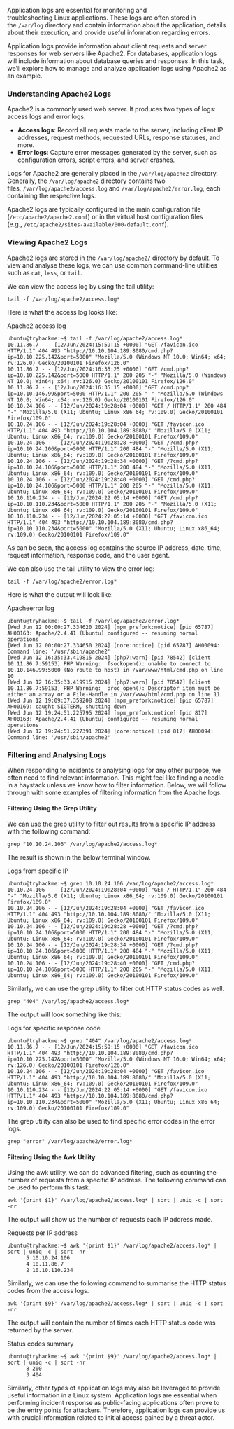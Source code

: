 Application logs are essential for monitoring and troubleshooting Linux applications. These logs are often stored in the `/var/log` directory and contain information about the application, details about their execution, and provide useful information regarding errors. 

Application logs provide information about client requests and server responses for web servers like Apache2. For databases, application logs will include information about database queries and responses. In this task, we'll explore how to manage and analyze application logs using Apache2 as an example.

### Understanding Apache2 Logs

Apache2 is a commonly used web server. It produces two types of logs: access logs and error logs.

- **Access logs**: Record all requests made to the server, including client IP addresses, request methods, requested URLs, response statuses, and more. 
- **Error logs**: Capture error messages generated by the server, such as configuration errors, script errors, and server crashes. 

Logs for Apache2 are generally placed in the `/var/log/apache2` directory. Generally, the `/var/log/apache2` directory contains two files, `/var/log/apache2/access.log` and `/var/log/apache2/error.log`, each containing the respective logs.

Apache2 logs are typically configured in the main configuration file (`/etc/apache2/apache2.conf`) or in the virtual host configuration files (e.g., `/etc/apache2/sites-available/000-default.conf`).

### Viewing Apache2 Logs

Apache2 logs are stored in the `/var/log/apache2/` directory by default. To view and analyse these logs, we can use common command-line utilities such as `cat`, `less`, or `tail`.

We can view the access log by using the tail utility:

`tail -f /var/log/apache2/access.log*`

Here is what the access log looks like:

Apache2 access log

```shell-session
ubuntu@tryhackme:~$ tail -f /var/log/apache2/access.log*
10.11.86.7 - - [12/Jun/2024:15:59:15 +0000] "GET /favicon.ico HTTP/1.1" 404 493 "http://10.10.104.189:8080/cmd.php?ip=10.10.225.142&port=5000" "Mozilla/5.0 (Windows NT 10.0; Win64; x64; rv:126.0) Gecko/20100101 Firefox/126.0"
10.11.86.7 - - [12/Jun/2024:16:35:25 +0000] "GET /cmd.php?ip=10.10.225.142&port=5000 HTTP/1.1" 200 205 "-" "Mozilla/5.0 (Windows NT 10.0; Win64; x64; rv:126.0) Gecko/20100101 Firefox/126.0"
10.11.86.7 - - [12/Jun/2024:16:35:15 +0000] "GET /cmd.php?ip=10.10.146.99&port=5000 HTTP/1.1" 200 205 "-" "Mozilla/5.0 (Windows NT 10.0; Win64; x64; rv:126.0) Gecko/20100101 Firefox/126.0"
10.10.24.106 - - [12/Jun/2024:19:28:04 +0000] "GET / HTTP/1.1" 200 484 "-" "Mozilla/5.0 (X11; Ubuntu; Linux x86_64; rv:109.0) Gecko/20100101 Firefox/109.0"
10.10.24.106 - - [12/Jun/2024:19:28:04 +0000] "GET /favicon.ico HTTP/1.1" 404 493 "http://10.10.104.189:8080/" "Mozilla/5.0 (X11; Ubuntu; Linux x86_64; rv:109.0) Gecko/20100101 Firefox/109.0"
10.10.24.106 - - [12/Jun/2024:19:28:28 +0000] "GET /?cmd.php?ip=10.10.24.106&port=5000 HTTP/1.1" 200 484 "-" "Mozilla/5.0 (X11; Ubuntu; Linux x86_64; rv:109.0) Gecko/20100101 Firefox/109.0"
10.10.24.106 - - [12/Jun/2024:19:28:34 +0000] "GET /?cmd.php?ip=10.10.24.106&port=5000 HTTP/1.1" 200 484 "-" "Mozilla/5.0 (X11; Ubuntu; Linux x86_64; rv:109.0) Gecko/20100101 Firefox/109.0"
10.10.24.106 - - [12/Jun/2024:19:28:40 +0000] "GET /cmd.php?ip=10.10.24.106&port=5000 HTTP/1.1" 200 205 "-" "Mozilla/5.0 (X11; Ubuntu; Linux x86_64; rv:109.0) Gecko/20100101 Firefox/109.0"
10.10.110.234 - - [12/Jun/2024:22:05:14 +0000] "GET /cmd.php?ip=10.10.110.234&port=5000 HTTP/1.1" 200 205 "-" "Mozilla/5.0 (X11; Ubuntu; Linux x86_64; rv:109.0) Gecko/20100101 Firefox/109.0"
10.10.110.234 - - [12/Jun/2024:22:05:14 +0000] "GET /favicon.ico HTTP/1.1" 404 493 "http://10.10.104.189:8080/cmd.php?ip=10.10.110.234&port=5000" "Mozilla/5.0 (X11; Ubuntu; Linux x86_64; rv:109.0) Gecko/20100101 Firefox/109.0"
```

  

As can be seen, the access log contains the source IP address, date, time, request information, response code, and the user agent.

We can also use the tail utility to view the error log:

`tail -f /var/log/apache2/error.log*`

Here is what the output will look like:

Apacheerror log

```shell-session
ubuntu@tryhackme:~$ tail -f /var/log/apache2/error.log*
[Wed Jun 12 00:00:27.334620 2024] [mpm_prefork:notice] [pid 65787] AH00163: Apache/2.4.41 (Ubuntu) configured -- resuming normal operations
[Wed Jun 12 00:00:27.334650 2024] [core:notice] [pid 65787] AH00094: Command line: '/usr/sbin/apache2'
[Wed Jun 12 16:35:33.419815 2024] [php7:warn] [pid 78542] [client 10.11.86.7:59153] PHP Warning:  fsockopen(): unable to connect to 10.10.146.99:5000 (No route to host) in /var/www/html/cmd.php on line 10
[Wed Jun 12 16:35:33.419915 2024] [php7:warn] [pid 78542] [client 10.11.86.7:59153] PHP Warning:  proc_open(): Descriptor item must be either an array or a File-Handle in /var/www/html/cmd.php on line 11
[Wed Jun 12 19:09:37.359208 2024] [mpm_prefork:notice] [pid 65787] AH00169: caught SIGTERM, shutting down
[Wed Jun 12 19:24:51.225795 2024] [mpm_prefork:notice] [pid 817] AH00163: Apache/2.4.41 (Ubuntu) configured -- resuming normal operations
[Wed Jun 12 19:24:51.227391 2024] [core:notice] [pid 817] AH00094: Command line: '/usr/sbin/apache2'
```

  

### Filtering and Analysing Logs

When responding to incidents or analysing logs for any other purpose, we often need to find relevant information. This might feel like finding a needle in a haystack unless we know how to filter information. Below, we will follow through with some examples of filtering information from the Apache logs.

#### Filtering Using the Grep Utility

We can use the grep utility to filter out results from a specific IP address with the following command:

`grep "10.10.24.106" /var/log/apache2/access.log*`

The result is shown in the below terminal window.

Logs from specific IP

```shell-session
ubuntu@tryhackme:~$ grep 10.10.24.106 /var/log/apache2/access.log*
10.10.24.106 - - [12/Jun/2024:19:28:04 +0000] "GET / HTTP/1.1" 200 484 "-" "Mozilla/5.0 (X11; Ubuntu; Linux x86_64; rv:109.0) Gecko/20100101 Firefox/109.0"
10.10.24.106 - - [12/Jun/2024:19:28:04 +0000] "GET /favicon.ico HTTP/1.1" 404 493 "http://10.10.104.189:8080/" "Mozilla/5.0 (X11; Ubuntu; Linux x86_64; rv:109.0) Gecko/20100101 Firefox/109.0"
10.10.24.106 - - [12/Jun/2024:19:28:28 +0000] "GET /?cmd.php?ip=10.10.24.106&port=5000 HTTP/1.1" 200 484 "-" "Mozilla/5.0 (X11; Ubuntu; Linux x86_64; rv:109.0) Gecko/20100101 Firefox/109.0"
10.10.24.106 - - [12/Jun/2024:19:28:34 +0000] "GET /?cmd.php?ip=10.10.24.106&port=5000 HTTP/1.1" 200 484 "-" "Mozilla/5.0 (X11; Ubuntu; Linux x86_64; rv:109.0) Gecko/20100101 Firefox/109.0"
10.10.24.106 - - [12/Jun/2024:19:28:40 +0000] "GET /cmd.php?ip=10.10.24.106&port=5000 HTTP/1.1" 200 205 "-" "Mozilla/5.0 (X11; Ubuntu; Linux x86_64; rv:109.0) Gecko/20100101 Firefox/109.0"
```

Similarly, we can use the grep utility to filter out HTTP status codes as well.

`grep "404" /var/log/apache2/access.log*`

The output will look something like this:

Logs for specific response code

```shell-session
ubuntu@tryhackme:~$ grep "404" /var/log/apache2/access.log* 
10.11.86.7 - - [12/Jun/2024:15:59:15 +0000] "GET /favicon.ico HTTP/1.1" 404 493 "http://10.10.104.189:8080/cmd.php?ip=10.10.225.142&port=5000" "Mozilla/5.0 (Windows NT 10.0; Win64; x64; rv:126.0) Gecko/20100101 Firefox/126.0"
10.10.24.106 - - [12/Jun/2024:19:28:04 +0000] "GET /favicon.ico HTTP/1.1" 404 493 "http://10.10.104.189:8080/" "Mozilla/5.0 (X11; Ubuntu; Linux x86_64; rv:109.0) Gecko/20100101 Firefox/109.0"
10.10.110.234 - - [12/Jun/2024:22:05:14 +0000] "GET /favicon.ico HTTP/1.1" 404 493 "http://10.10.104.189:8080/cmd.php?ip=10.10.110.234&port=5000" "Mozilla/5.0 (X11; Ubuntu; Linux x86_64; rv:109.0) Gecko/20100101 Firefox/109.0"
```

The grep utility can also be used to find specific error codes in the error logs.

`grep "error" /var/log/apache2/error.log*`

#### Filtering Using the Awk Utility

Using the awk utility, we can do advanced filtering, such as counting the number of requests from a specific IP address. The following command can be used to perform this task.

`awk '{print $1}' /var/log/apache2/access.log* | sort | uniq -c | sort -nr`

The output will show us the number of requests each IP address made.

Requests per IP address

```shell-session
ubuntu@tryhackme:~$ awk '{print $1}' /var/log/apache2/access.log* | sort | uniq -c | sort -nr
      5 10.10.24.106
      4 10.11.86.7
      2 10.10.110.234
```

Similarly, we can use the following command to summarise the HTTP status codes from the access logs.

`awk '{print $9}' /var/log/apache2/access.log* | sort | uniq -c | sort -nr`

The output will contain the number of times each HTTP status code was returned by the server.

Status codes summary

```shell-session
ubuntu@tryhackme:~$ awk '{print $9}' /var/log/apache2/access.log* | sort | uniq -c | sort -nr
      8 200
      3 404
```

Similarly, other types of application logs may also be leveraged to provide useful information in a Linux system. Application logs are essential when performing incident response as public-facing applications often prove to be the entry points for attackers. Therefore, application logs can provide us with crucial information related to initial access gained by a threat actor.